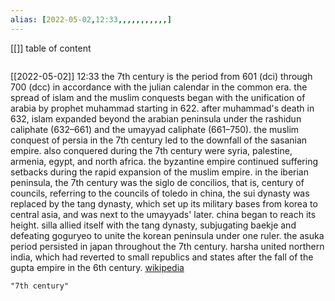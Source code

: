 ```yaml
---
alias: [2022-05-02,12:33,,,,,,,,,,,]
---
```

[[]]
table of content
```toc
```

[[2022-05-02]] 12:33
the 7th century is the period from 601 (dci) through 700 (dcc) in accordance with the julian calendar in the common era. the spread of islam and the muslim conquests began with the unification of arabia by prophet muhammad starting in 622. after muhammad's death in 632, islam expanded beyond the arabian peninsula under the rashidun caliphate (632–661) and the umayyad caliphate (661–750). the muslim conquest of persia in the 7th century led to the downfall of the sasanian empire. also conquered during the 7th century were syria, palestine, armenia, egypt, and north africa.
the byzantine empire continued suffering setbacks during the rapid expansion of the muslim empire.
in the iberian peninsula, the 7th century was the siglo de concilios, that is, century of councils, referring to the councils of toledo
in china, the sui dynasty was replaced by the tang dynasty, which set up its military bases from korea to central asia, and was next to the umayyads' later. china began to reach its height. silla allied itself with the tang dynasty, subjugating baekje and defeating goguryeo to unite the korean peninsula under one ruler.
the asuka period persisted in japan throughout the 7th century.
harsha united northern india, which had reverted to small republics and states after the fall of the gupta empire in the 6th century.
[wikipedia](https://en.wikipedia.org/wiki/7th%20century)
```query
"7th century"
```
